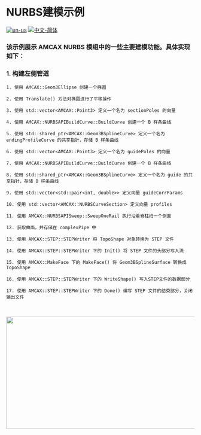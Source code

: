 # NURBS建模示例

[![en-us](https://img.shields.io/badge/en-us-yellow.svg)](./README.md) [![中文-简体](https://img.shields.io/badge/%E4%B8%AD%E6%96%87-%E7%AE%80%E4%BD%93-red.svg)](./README.zh_cn.md)

### 该示例展示 AMCAX NURBS 模组中的一些主要建模功能。具体实现如下：

### 1. 构建左侧管道

	1. 使用 AMCAX::Geom3Ellipse 创建一个椭圆
	
	2. 使用 Translate() 方法对椭圆进行了平移操作
	
	3. 使用 std::vector<AMCAX::Point3> 定义一个名为 sectionPoles 的向量
	
	4. 使用 AMCAX::NURBSAPIBuildCurve::BuildCurve 创建一个 B 样条曲线
	
	5. 使用 std::shared_ptr<AMCAX::Geom3BSplineCurve> 定义一个名为 endingProfileCurve 的共享指针，存储 B 样条曲线
	
	6. 使用 std::vector<AMCAX::Point3> 定义一个名为 guidePoles 的向量
	
	7. 使用 AMCAX::NURBSAPIBuildCurve::BuildCurve 创建一个 B 样条曲线
	
	8. 使用 std::shared_ptr<AMCAX::Geom3BSplineCurve> 定义一个名为 guide 的共享指针，存储 B 样条曲线
	
	9. 使用 std::vector<std::pair<int, double>> 定义向量 guideCorrParams
	
	10. 使用 std::vector<AMCAX::NURBSCurveSection> 定义向量 profiles
	
	11. 使用 AMCAX::NURBSAPISweep::SweepOneRail 执行沿着脊柱扫一个侧面
	
	12. 获取曲面，并存储在 complexPipe 中
	
	13. 使用 AMCAX::STEP::STEPWriter 将 TopoShape 对象转换为 STEP 文件
	
	14. 使用 AMCAX::STEP::STEPWriter 下的 Init() 将 STEP 文件的头部分写入流
	
	15. 使用 AMCAX::MakeFace 下的 MakeFace() 将 Geom3BSplineSurface 转换成 TopoShape
	
	16. 使用 AMCAX::STEP::STEPWriter 下的 WriteShape() 写入STEP文件的数据部分
	
	17. 使用 AMCAX::STEP::STEPWriter 下的 Done() 编写 STEP 文件的结束部分，关闭输出文件


​	

<div align = center><img src="https://s2.loli.net/2024/06/11/12LFs57qNradIBT.png" width="600" height="300">


